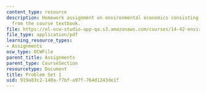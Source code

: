 ```yaml
---
content_type: resource
description: Homework assignment on environmental economics consisting of problems
  from the course textbook.
file: https://ol-ocw-studio-app-qa.s3.amazonaws.com/courses/14-42-environmental-policy-and-economics-spring-2011/919a83c2140af7bfa97f764d1243de1f_MIT14_42S11_hw1.pdf
file_type: application/pdf
learning_resource_types:
- Assignments
ocw_type: OCWFile
parent_title: Assignments
parent_type: CourseSection
resourcetype: Document
title: Problem Set 1
uid: 919a83c2-140a-f7bf-a97f-764d1243de1f
---
```

